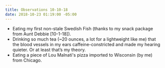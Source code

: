 ```yaml
---
title: Observations 10-10-18
date: 2018-10-23 01:19:00 -05:00
---
```


- Eating my first non-stale Swedish Fish (thanks to my snack package from Aunt Debbie [10-1-18]).
- Drinking so much tea (~20 ounces, a lot for a lightweight like me) that the blood vessels in my ears caffeine-constricted and made my hearing quieter. Or at least that’s my theory.
- Eating a piece of Lou Malnati's pizza imported to Wisconsin (by me) from Chicago.